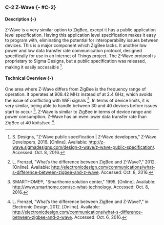 ### C-2 Z-Wave {- #C-2}

#### Description {-}

Z-Wave is a very similar option to ZigBee, except it has a public application level specification.
Having this application level specification makes it easy to program with, eliminating the potential
for interoperability issues between devices. This is a major component which ZigBee lacks. It another 
low power and low data transfer rate communication protocol, designed specifically for use in an 
Internet of Things project. The Z-Wave protocol is propriatary to Sigma Designs, but a public specification
was released, making it easily accessible [^C-2-1].


#### Technical Overview {-}

One area where Z-Wave differs from ZigBee is the frequency range of operation. It operates at 908.42
MHz instead of at 2.4 GHz, which avoids the issue of conflicting with WiFi signals [^C-2-2]. In terms of
device limits, it is very similar, being able to handle between 30 and 40 devices before issues
start to occur [^C-2-3]. Z-Wave is similar to ZigBee in terms of device range and power consumption.
Z-Wave has an even lower data transfer rate than ZigBee at 40 kbits/sec [^C-2-4].

[^C-2-1]: S. Designs, "Z-Wave public specification | Z-Wave developers," Z-Wave Developers, 2016. [Online]. Available: http://z-wave.sigmadesigns.com/design-z-wave/z-wave-public-specification/. Accessed: Oct. 8, 2016.

[^C-2-2]: L. Frenzel, "What’s the difference between ZigBee and Z-Wave?," 2012. [Online]. Available: http://electronicdesign.com/communications/what-s-difference-between-zigbee-and-z-wave. Accessed: Oct. 8, 2016.

[^C-2-3]: SMARTHOME®, "Smarthome solution center," 1995. [Online]. Available: http://www.smarthome.com/sc-what-technology. Accessed: Oct. 8, 2016.

[^C-2-4]: L. Frenzel, "What’s the difference between ZigBee and Z-Wave?," in Electronic Design, 2012. [Online]. Available: http://electronicdesign.com/communications/what-s-difference-between-zigbee-and-z-wave. Accessed: Oct. 6, 2016.







